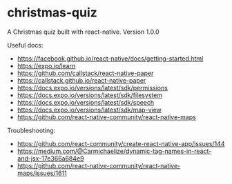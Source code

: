 # christmas-quiz

A Christmas quiz built with react-native. Version 1.0.0

Useful docs:
* https://facebook.github.io/react-native/docs/getting-started.html
* https://expo.io/learn
* https://github.com/callstack/react-native-paper
* https://callstack.github.io/react-native-paper
* https://docs.expo.io/versions/latest/sdk/permissions
* https://docs.expo.io/versions/latest/sdk/filesystem
* https://docs.expo.io/versions/latest/sdk/speech
* https://docs.expo.io/versions/latest/sdk/map-view
* https://github.com/react-native-community/react-native-maps

Troubleshooting:
* https://github.com/react-community/create-react-native-app/issues/144
* https://medium.com/@Carmichaelize/dynamic-tag-names-in-react-and-jsx-17e366a684e9
* https://github.com/react-native-community/react-native-maps/issues/1611

